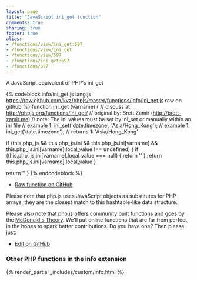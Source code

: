 ```yaml
---
layout: page
title: "JavaScript ini_get function"
comments: true
sharing: true
footer: true
alias:
- /functions/view/ini_get:597
- /functions/view/ini_get
- /functions/view/597
- /functions/ini_get:597
- /functions/597
---
```

<!-- Generated by Rakefile:build -->
A JavaScript equivalent of PHP's ini_get

{% codeblock info/ini_get.js lang:js https://raw.github.com/kvz/phpjs/master/functions/info/ini_get.js raw on github %}
function ini_get (varname) {
  //  discuss at: http://phpjs.org/functions/ini_get/
  // original by: Brett Zamir (http://brett-zamir.me)
  //        note: The ini values must be set by ini_set or manually within an ini file
  //   example 1: ini_set('date.timezone', 'Asia/Hong_Kong');
  //   example 1: ini_get('date.timezone');
  //   returns 1: 'Asia/Hong_Kong'

  if (this.php_js && this.php_js.ini && this.php_js.ini[varname] && this.php_js.ini[varname].local_value !==
    undefined) {
    if (this.php_js.ini[varname].local_value === null) {
      return ''
    }
    return this.php_js.ini[varname].local_value
  }

  return ''
}
{% endcodeblock %}

 - [Raw function on GitHub](https://github.com/kvz/phpjs/blob/master/functions/info/ini_get.js)

Please note that php.js uses JavaScript objects as substitutes for PHP arrays, they are 
the closest match to this hashtable-like data structure. 

Please also note that php.js offers community built functions and goes by the 
[McDonald's Theory](https://medium.com/what-i-learned-building/9216e1c9da7d). We'll put online 
functions that are far from perfect, in the hopes to spark better contributions. 
Do you have one? Then please just: 

 - [Edit on GitHub](https://github.com/kvz/phpjs/edit/master/functions/info/ini_get.js)


### Other PHP functions in the info extension
{% render_partial _includes/custom/info.html %}
